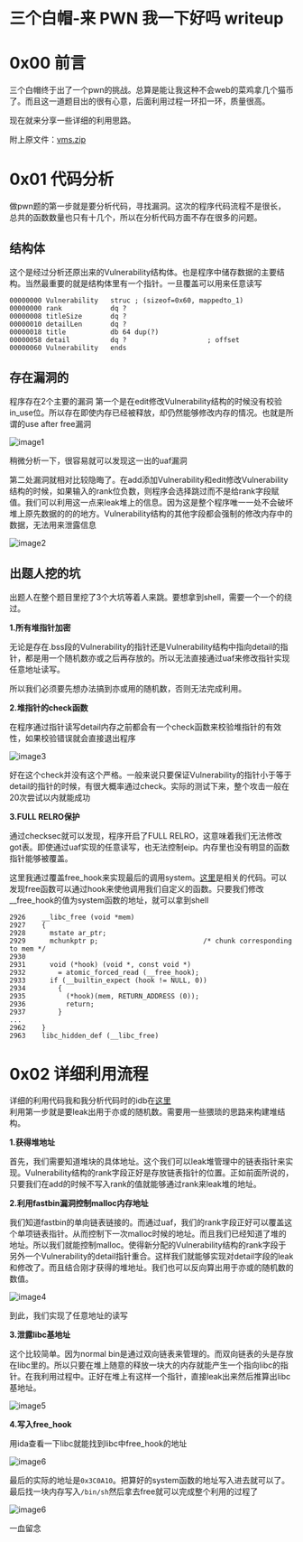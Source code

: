 # 三个白帽-来 PWN 我一下好吗 writeup

0x00 前言
=====

三个白帽终于出了一个pwn的挑战。总算是能让我这种不会web的菜鸡拿几个猫币了。而且这一道题目出的很有心意，后面利用过程一环扣一环，质量很高。

现在就来分享一些详细的利用思路。

附上原文件：[vms.zip](http://static.wooyun.org//drops/20160530/2016053002532824254vms.zip)

0x01 代码分析
=====

做pwn题的第一步就是要分析代码，寻找漏洞。这次的程序代码流程不是很长，总共的函数数量也只有十几个，所以在分析代码方面不存在很多的问题。

结构体
---

这个是经过分析还原出来的Vulnerability结构体。也是程序中储存数据的主要结构。当然最重要的就是结构体里有一个指针。一旦覆盖可以用来任意读写

```
00000000 Vulnerability   struc ; (sizeof=0x60, mappedto_1)
00000000 rank            dq ?
00000008 titleSize       dq ?
00000010 detailLen       dq ?
00000018 title           db 64 dup(?)
00000058 detail          dq ?                    ; offset
00000060 Vulnerability   ends

```

存在漏洞的
-----

程序存在2个主要的漏洞 第一个是在edit修改Vulnerability结构的时候没有校验in_use位。所以存在即使内存已经被释放，却仍然能够修改内存的情况。也就是所谓的use after free漏洞

![image1](http://drops.javaweb.org/uploads/images/41c5e7cef21608b0ab33fcff53db4465bb1ad820.jpg)

稍微分析一下，很容易就可以发现这一出的uaf漏洞

第二处漏洞就相对比较隐晦了。在add添加Vulnerability和edit修改Vulnerability结构的时候，如果输入的rank位负数，则程序会选择跳过而不是给rank字段赋值。我们可以利用这一点来leak堆上的信息。因为这是整个程序唯一一处不会破坏堆上原先数据的的的地方。Vulnerability结构的其他字段都会强制的修改内存中的数据，无法用来泄露信息

![image2](http://drops.javaweb.org/uploads/images/68ec6785cdd769e5ed790f34d06ff8c7899bc7a3.jpg)

出题人挖的坑
------

出题人在整个题目里挖了3个大坑等着人来跳。要想拿到shell，需要一个一个的绕过。

**1.所有堆指针加密**

无论是存在.bss段的Vulnerability的指针还是Vulnerability结构中指向detail的指针，都是用一个随机数亦或之后再存放的。所以无法直接通过uaf来修改指针实现任意地址读写。

所以我们必须要先想办法搞到亦或用的随机数，否则无法完成利用。

**2.堆指针的check函数**

在程序通过指针读写detail内存之前都会有一个check函数来校验堆指针的有效性，如果校验错误就会直接退出程序

![image3](http://drops.javaweb.org/uploads/images/597bb1047dc04a1f3843c5d4f7019a1d92d799bc.jpg)

好在这个check并没有这个严格。一般来说只要保证Vulnerability的指针小于等于detail的指针的时候，有很大概率通过check。实际的测试下来，整个攻击一般在20次尝试以内就能成功

**3.FULL RELRO保护**

通过checksec就可以发现，程序开启了FULL RELRO，这意味着我们无法修改got表。即使通过uaf实现的任意读写，也无法控制eip。内存里也没有明显的函数指针能够被覆盖。

这里我通过覆盖free_hook来实现最后的调用system。[这里](https://code.woboq.org/userspace/glibc/malloc/malloc.c.html#__libc_free)是相关的代码。可以发现free函数可以通过hook来使他调用我们自定义的函数。只要我们修改__free_hook的值为system函数的地址，就可以拿到shell

```
2926    __libc_free (void *mem)
2927    {
2928      mstate ar_ptr;
2929      mchunkptr p;                          /* chunk corresponding to mem */
2930    
2931      void (*hook) (void *, const void *)
2932        = atomic_forced_read (__free_hook);
2933      if (__builtin_expect (hook != NULL, 0))
2934        {
2935          (*hook)(mem, RETURN_ADDRESS (0));
2936          return;
2937        }
...
2962    }
2963    libc_hidden_def (__libc_free)

```

0x02 详细利用流程
=====

详细的利用代码我和我分析代码时的idb在[这里](https://github.com/zh-explorer/baimao---pwn)  
利用第一步就是要leak出用于亦或的随机数。需要用一些猥琐的思路来构建堆结构。

**1.获得堆地址**

首先，我们需要知道堆块的具体地址。这个我们可以leak堆管理中的链表指针来实现。Vulnerability结构的rank字段正好是存放链表指针的位置。正如前面所说的，只要我们在add的时候不写入rank的值就能够通过rank来leak堆的地址。

**2.利用fastbin漏洞控制malloc内存地址**

我们知道fastbin的单向链表链接的。而通过uaf，我们的rank字段正好可以覆盖这个单项链表指针。从而控制下一次malloc时候的地址。而且我们已经知道了堆的地址。所以我们就能控制malloc。使得新分配的Vulnerability结构的rank字段于另外一个Vulnerability的detail指针重合。这样我们就能够实现对detail字段的leak和修改了。而且结合刚才获得的堆地址。我们也可以反向算出用于亦或的随机数的数值。

![image4](http://drops.javaweb.org/uploads/images/3684da145c679d23a7470dcc19c3bfa723cecb69.jpg)

到此，我们实现了任意地址的读写

**3.泄露libc基地址**

这个比较简单。因为normal bin是通过双向链表来管理的。而双向链表的头是存放在libc里的。所以只要在堆上随意的释放一块大的内存就能产生一个指向libc的指针。在我利用过程中。正好在堆上有这样一个指针，直接leak出来然后推算出libc基地址。

![image5](http://drops.javaweb.org/uploads/images/b7deb526f9223e534b5c5aff93529aae2125f6b3.jpg)

**4.写入free_hook**

用ida查看一下libc就能找到libc中free_hook的地址

![image6](http://drops.javaweb.org/uploads/images/c0b304b1d3995553c67026594bf5e5534417c8a1.jpg)

最后的实际的地址是`0x3C0A10`。把算好的system函数的地址写入进去就可以了。最后找一块内存写入`/bin/sh`然后拿去free就可以完成整个利用的过程了

![image6](http://drops.javaweb.org/uploads/images/ca3db5d47dd12be425c2d4d9b27f95ce3e6c0835.jpg)

一血留念
